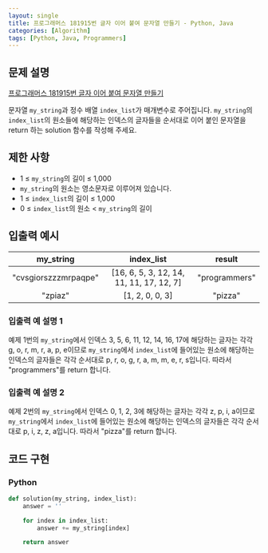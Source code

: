 ```yaml
---
layout: single
title: 프로그래머스 181915번 글자 이어 붙여 문자열 만들기 - Python, Java
categories: [Algorithm]
tags: [Python, Java, Programmers]
---
```


## 문제 설명
[프로그래머스 181915번 글자 이어 붙여 문자열 만들기](https://school.programmers.co.kr/learn/courses/30/lessons/181915)

문자열 `my_string`과 정수 배열 `index_list`가 매개변수로 주어집니다. `my_string`의 `index_list`의 원소들에 해당하는 인덱스의 글자들을 순서대로 이어 붙인 문자열을 return 하는 solution 함수를 작성해 주세요.

## 제한 사항

* 1 ≤ `my_string`의 길이 ≤ 1,000
* `my_string`의 원소는 영소문자로 이루어져 있습니다.
* 1 ≤ `index_list`의 길이 ≤ 1,000
* 0 ≤ `index_list`의 원소 < `my_string`의 길이

## 입출력 예시

|      my_string       |                 index_list                 |    result     |
|:--------------------:|:------------------------------------------:|:-------------:|
| "cvsgiorszzzmrpaqpe" | \[16, 6, 5, 3, 12, 14, 11, 11, 17, 12, 7\] | "programmers" |
|       "zpiaz"        |             \[1, 2, 0, 0, 3\]              |    "pizza"    |

### 입출력 예 설명 1

예제 1번의 `my_string`에서 인덱스 3, 5, 6, 11, 12, 14, 16, 17에 해당하는 글자는 각각 g, o, r, m, r, a, p, e이므로 `my_string`에서 `index_list`에 들어있는 원소에 해당하는 인덱스의 글자들은 각각 순서대로 p, r, o, g, r, a, m, m, e, r, s입니다. 따라서 "programmers"를 return 합니다.

### 입출력 예 설명 2

예제 2번의 `my_string`에서 인덱스 0, 1, 2, 3에 해당하는 글자는 각각 z, p, i, a이므로 `my_string`에서 `index_list`에 들어있는 원소에 해당하는 인덱스의 글자들은 각각 순서대로 p, i, z, z, a입니다. 따라서 "pizza"를 return 합니다.

## 코드 구현

### Python

```python
def solution(my_string, index_list):
    answer = ''

    for index in index_list:
        answer += my_string[index]

    return answer
```